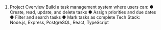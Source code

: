 1. Project Overview
Build a task management system where users can:
● Create, read, update, and delete tasks
● Assign priorities and due dates
● Filter and search tasks
● Mark tasks as complete
Tech Stack: Node.js, Express, PostgreSQL, React, TypeScript